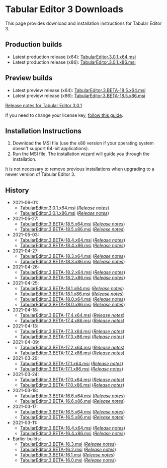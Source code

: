 # Tabular Editor 3 Downloads

This page provides download and installation instructions for Tabular Editor 3.

## Production builds

- Latest production release (x64): [TabularEditor.3.0.1.x64.msi](https://cdn.tabulareditor.com/files/TabularEditor.3.0.1.x64.msi)
- Latest production release (x86): [TabularEditor.3.0.1.x86.msi](https://cdn.tabulareditor.com/files/TabularEditor.3.0.1.x86.msi)

## Preview builds

- Latest preview release (x64): [TabularEditor.3.BETA-18.5.x64.msi](https://cdn.tabulareditor.com/files/latest/TabularEditor.3.x64.msi)
- Latest preview release (x86): [TabularEditor.3.BETA-18.5.x86.msi](https://cdn.tabulareditor.com/files/latest/TabularEditor.3.x86.msi)

[Release notes for Tabular Editor 3.0.1](release-notes/3_0_1.md)

If you need to change your license key, [follow this guide](https://github.com/TabularEditor/TabularEditor3/issues/15).

## Installation Instructions

1. Download the MSI file (use the x86 version if your operating system doesn't support 64-bit applications).
2. Run the MSI file. The installation wizard will guide you through the installation.

It is not necessary to remove previous installations when upgrading to a newer version of Tabular Editor 3.

## History

- 2021-06-01:
  - [TabularEditor.3.0.1.x64.msi](https://cdn.tabulareditor.com/files/TabularEditor.3.0.1.x64.msi) (*[Release notes](release-notes/3_0_1.md)*)
  - [TabularEditor.3.0.1.x86.msi](https://cdn.tabulareditor.com/files/TabularEditor.3.0.1.x86.msi) (*[Release notes](release-notes/3_0_1.md)*)
- 2021-05-27:
  - [TabularEditor.3.BETA-18.5.x64.msi](https://cdn.tabulareditor.com/files/TabularEditor.3.BETA-18.5.x64.msi) (*[Release notes](release-notes/beta-18_5.md)*)
  - [TabularEditor.3.BETA-18.5.x86.msi](https://cdn.tabulareditor.com/files/TabularEditor.3.BETA-18.5.x86.msi) (*[Release notes](release-notes/beta-18_5.md)*)
- 2021-05-03:
  - [TabularEditor.3.BETA-18.4.x64.msi](https://cdn.tabulareditor.com/files/TabularEditor.3.BETA-18.4.x64.msi) (*[Release notes](release-notes/beta-18_4.md)*)
  - [TabularEditor.3.BETA-18.4.x86.msi](https://cdn.tabulareditor.com/files/TabularEditor.3.BETA-18.4.x86.msi) (*[Release notes](release-notes/beta-18_4.md)*)
- 2021-04-27:
  - [TabularEditor.3.BETA-18.3.x64.msi](https://cdn.tabulareditor.com/files/TabularEditor.3.BETA-18.3.x64.msi) (*[Release notes](release-notes/beta-18_3.md)*)
  - [TabularEditor.3.BETA-18.3.x86.msi](https://cdn.tabulareditor.com/files/TabularEditor.3.BETA-18.3.x86.msi) (*[Release notes](release-notes/beta-18_3.md)*)
- 2021-04-26:
  - [TabularEditor.3.BETA-18.2.x64.msi](https://cdn.tabulareditor.com/files/TabularEditor.3.BETA-18.2.x64.msi) (*[Release notes](release-notes/beta-18_3.md)*)
  - [TabularEditor.3.BETA-18.2.x86.msi](https://cdn.tabulareditor.com/files/TabularEditor.3.BETA-18.2.x86.msi) (*[Release notes](release-notes/beta-18_3.md)*)
- 2021-04-25:
  - [TabularEditor.3.BETA-18.1.x64.msi](https://cdn.tabulareditor.com/files/TabularEditor.3.BETA-18.1.x64.msi) (*[Release notes](release-notes/beta-18_3.md)*)
  - [TabularEditor.3.BETA-18.1.x86.msi](https://cdn.tabulareditor.com/files/TabularEditor.3.BETA-18.1.x86.msi) (*[Release notes](release-notes/beta-18_3.md)*)
  - [TabularEditor.3.BETA-18.0.x64.msi](https://cdn.tabulareditor.com/files/TabularEditor.3.BETA-18.0.x64.msi) (*[Release notes](release-notes/beta-18_3.md)*)
  - [TabularEditor.3.BETA-18.0.x86.msi](https://cdn.tabulareditor.com/files/TabularEditor.3.BETA-18.0.x86.msi) (*[Release notes](release-notes/beta-18_3.md)*)
- 2021-04-18:
  - [TabularEditor.3.BETA-17.4.x64.msi](https://cdn.tabulareditor.com/files/TabularEditor.3.BETA-17.4.x64.msi) (*[Release notes](release-notes/beta-17_4.md)*)
  - [TabularEditor.3.BETA-17.4.x86.msi](https://cdn.tabulareditor.com/files/TabularEditor.3.BETA-17.4.x86.msi) (*[Release notes](release-notes/beta-17_4.md)*)
- 2021-04-13:
  - [TabularEditor.3.BETA-17.3.x64.msi](https://cdn.tabulareditor.com/files/TabularEditor.3.BETA-17.3.x64.msi) (*[Release notes](release-notes/beta-17_4.md)*)
  - [TabularEditor.3.BETA-17.3.x86.msi](https://cdn.tabulareditor.com/files/TabularEditor.3.BETA-17.3.x86.msi) (*[Release notes](release-notes/beta-17_4.md)*)
- 2021-04-09:
  - [TabularEditor.3.BETA-17.2.x64.msi](https://cdn.tabulareditor.com/files/TabularEditor.3.BETA-17.2.x64.msi) (*[Release notes](release-notes/beta-17_4.md)*)
  - [TabularEditor.3.BETA-17.2.x86.msi](https://cdn.tabulareditor.com/files/TabularEditor.3.BETA-17.2.x86.msi) (*[Release notes](release-notes/beta-17_4.md)*)
- 2021-03-29:
  - [TabularEditor.3.BETA-17.1.x64.msi](https://cdn.tabulareditor.com/files/TabularEditor.3.BETA-17.1.x64.msi) (*[Release notes](release-notes/beta-17_4.md)*)
  - [TabularEditor.3.BETA-17.1.x86.msi](https://cdn.tabulareditor.com/files/TabularEditor.3.BETA-17.1.x86.msi) (*[Release notes](release-notes/beta-17_4.md)*)
- 2021-03-24:
  - [TabularEditor.3.BETA-17.0.x64.msi](https://cdn.tabulareditor.com/files/TabularEditor.3.BETA-17.0.x64.msi) (*[Release notes](release-notes/beta-17_4.md)*)
  - [TabularEditor.3.BETA-17.0.x86.msi](https://cdn.tabulareditor.com/files/TabularEditor.3.BETA-17.0.x86.msi) (*[Release notes](release-notes/beta-17_4.md)*)
- 2021-03-18:
  - [TabularEditor.3.BETA-16.6.x64.msi](https://cdn.tabulareditor.com/files/TabularEditor.3.BETA-16.6.x64.msi) (*[Release notes](release-notes/beta-16_6.md)*)
  - [TabularEditor.3.BETA-16.6.x86.msi](https://cdn.tabulareditor.com/files/TabularEditor.3.BETA-16.6.x86.msi) (*[Release notes](release-notes/beta-16_6.md)*)
- 2021-03-17:
  - [TabularEditor.3.BETA-16.5.x64.msi](https://cdn.tabulareditor.com/files/TabularEditor.3.BETA-16.5.x64.msi) (*[Release notes](release-notes/beta-16_6.md)*)
  - [TabularEditor.3.BETA-16.5.x86.msi](https://cdn.tabulareditor.com/files/TabularEditor.3.BETA-16.5.x86.msi) (*[Release notes](release-notes/beta-16_6.md)*)
- 2021-03-11:
  - [TabularEditor.3.BETA-16.4.x64.msi](https://cdn.tabulareditor.com/files/TabularEditor.3.BETA-16.4.x64.msi) (*[Release notes](release-notes/beta-16_6.md)*)
  - [TabularEditor.3.BETA-16.4.x86.msi](https://cdn.tabulareditor.com/files/TabularEditor.3.BETA-16.4.x86.msi) (*[Release notes](release-notes/beta-16_6.md)*)
- Earlier builds:
  - [TabularEditor.3.BETA-16.3.msi](https://cdn.tabulareditor.com/files/TabularEditor.3.BETA-16.3.msi) (*[Release notes](release-notes/beta-16_6.md)*)
  - [TabularEditor.3.BETA-16.2.msi](https://cdn.tabulareditor.com/files/TabularEditor.3.BETA-16.2.msi) (*[Release notes](release-notes/beta-16_6.md)*)
  - [TabularEditor.3.BETA-16.1.msi](https://cdn.tabulareditor.com/files/TabularEditor.3.BETA-16.1.msi) (*[Release notes](release-notes/beta-16_6.md)*)
  - [TabularEditor.3.BETA-16.0.msi](https://cdn.tabulareditor.com/files/TabularEditor.3.BETA-16.0.msi) (*[Release notes](release-notes/beta-16_6.md)*)

